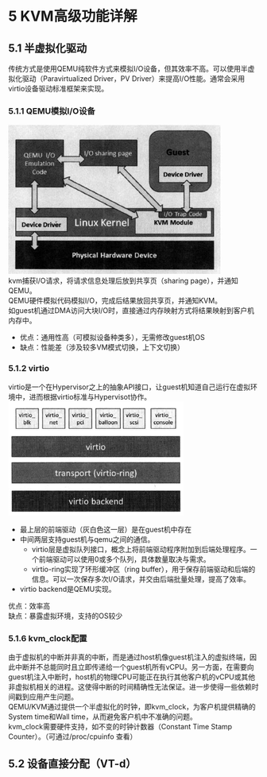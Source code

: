 # 5 KVM高级功能详解
## 5.1 半虚拟化驱动
传统方式是使用QEMU纯软件方式来模拟I/O设备，但其效率不高。可以使用半虚拟化驱动（Paravirtualized Driver，PV Driver）来提高I/O性能。通常会采用virtio设备驱动标准框架来实现。
### 5.1.1 QEMU模拟I/O设备
![QEMU模拟I/O设备](pics/QEMU模拟IO设备.png)  
kvm捕获I/O请求，将请求信息处理后放到共享页（sharing page），并通知QEMU。  
QEMU硬件模拟代码模拟I/O，完成后结果放回共享页，并通知KVM。  
如guest机通过DMA访问大块I/O时，直接通过内存映射方式将结果映射到客户机内存中。  
- 优点：通用性高（可模拟设备种类多），无需修改guest机OS  
- 缺点：性能差（涉及较多VM模式切换，上下文切换）
### 5.1.2 virtio
virtio是一个在Hypervisor之上的抽象API接口，让guest机知道自己运行在虚拟环境中，进而根据virtio标准与Hypervisot协作。
![KVM中virtio基本架构](pics/KVM中virtio基本架构.png)  
- 最上层的前端驱动（灰白色这一层）是在guest机中存在
- 中间两层支持guest机与qemu之间的通信。
  - virtio层是虚拟队列接口，概念上将前端驱动程序附加到后端处理程序。一个前端驱动可以使用0或多个队列，具体数量取决与需求。 
  - virtio-ring实现了环形缓冲区（ring buffer），用于保存前端驱动和后端的信息。可以一次保存多次I/O请求，并交由后端批量处理，提高了效率。
- virtio backend是QEMU实现。

优点：效率高  
缺点：暴露虚拟环境，支持的OS较少

### 5.1.6 kvm_clock配置
由于虚拟机的中断并非真的中断，而是通过host机像guest机注入的虚拟终端，因此中断并不总能同时且立即传递给一个guest机所有vCPU。另一方面，在需要向guest机注入中断时，host机的物理CPU可能正在执行其他客户机的vCPU或其他非虚拟机相关的进程。这使得中断的时间精确性无法保证。进一步使得一些依赖时间戳到应用产生问题。  
QEMU/KVM通过提供一个半虚拟化的时钟，即kvm_clock，为客户机提供精确的System time和Wall time，从而避免客户机中不准确的问题。  
kvm_clock需要硬件支持，如不变的时钟计数器（Constant Time Stamp Counter）。（可通过/proc/cpuinfo 查看）

## 5.2 设备直接分配（VT-d）
